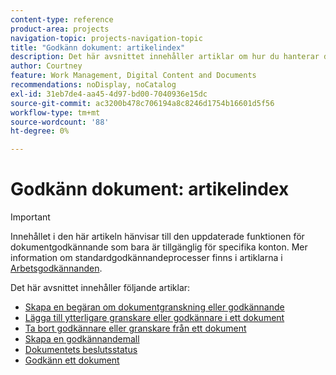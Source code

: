 ```yaml
---
content-type: reference
product-area: projects
navigation-topic: projects-navigation-topic
title: "Godkänn dokument: artikelindex"
description: Det här avsnittet innehåller artiklar om hur du hanterar dokumentgodkännanden i Adobe Workfront.
author: Courtney
feature: Work Management, Digital Content and Documents
recommendations: noDisplay, noCatalog
exl-id: 31eb7de4-aa45-4d97-bd00-7040936e15dc
source-git-commit: ac3200b478c706194a8c8246d1754b16601d5f56
workflow-type: tm+mt
source-wordcount: '88'
ht-degree: 0%

---
```


# Godkänn dokument: artikelindex

>[!IMPORTANT]
>
>Innehållet i den här artikeln hänvisar till den uppdaterade funktionen för dokumentgodkännande som bara är tillgänglig för specifika konton. Mer information om standardgodkännandeprocesser finns i artiklarna i [Arbetsgodkännanden](/help/quicksilver/review-and-approve-work/manage-approvals/manage-approvals.md).

Det här avsnittet innehåller följande artiklar:

* [Skapa en begäran om dokumentgranskning eller godkännande](/help/quicksilver/review-and-approve-work/document-reviews-and-approvals/manage-document-approvals/create-a-document-approval.md)
* [Lägga till ytterligare granskare eller godkännare i ett dokument](/help/quicksilver/review-and-approve-work/document-reviews-and-approvals/manage-document-approvals/add-additional-reviewers-or-approvers.md)
* [Ta bort godkännare eller granskare från ett dokument](/help/quicksilver/review-and-approve-work/document-reviews-and-approvals/manage-document-approvals/remove-approvers-or-reviewers.md)
* [Skapa en godkännandemall](/help/quicksilver/review-and-approve-work/document-reviews-and-approvals/manage-document-approvals/create-approval-template.md)
* [Dokumentets beslutsstatus](/help/quicksilver/review-and-approve-work/document-reviews-and-approvals/manage-document-approvals/document-approval-status.md)
* [Godkänn ett dokument](/help/quicksilver/review-and-approve-work/document-reviews-and-approvals/review-and-approve-documents/approve-a-document.md)